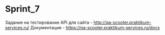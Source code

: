 # Sprint_7
Задание на тестирование API для сайта - http://qa-scooter.praktikum-services.ru/
Документация - https://qa-scooter.praktikum-services.ru/docs